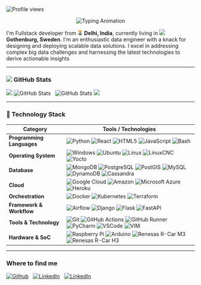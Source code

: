 ![Profile views](https://views.whatilearened.today/views/github/allenkallz/README.md.svg?cache=remove)

<p align="center">
  <img src="https://readme-typing-svg.herokuapp.com?font=Fira+Code&pause=1000&color=1F75FE&center=true&vCenter=true&lines=👋+Hello!+I'm+Harpreet;Welcome+to+my+GitHub+Profile!" alt="Typing Animation" width="600" >
</p>

<p> I'm Fullstack developer from <img src="https://github.com/HatScripts/circle-flags/blob/dd5910007aee57e20f1b4350d9ec7cef1bb6dfc9/flags/in.svg" width="13"  /> <b>Delhi, India</b>, currently living in <img src="https://cdn-icons-png.flaticon.com/512/197/197564.png" width="13" /> <b>Gothenburg, Sweden</b>. I'm an enthusiastic data engineer with a knack for designing and deploying scalable data solutions. I excel in addressing complex big data challenges and harnessing the latest technologies to derive actionable insights</p>

---
### <img src='https://media1.giphy.com/media/du3J3cXyzhj75IOgvA/giphy.gif?cid=ecf05e47x2g034i9pzwtzzsd3xgg2w9nr94t4tflbbgo3008&rid=giphy.gif' width='25' />  GitHub Stats
<p>
  <img src="https://github-profile-summary-cards.vercel.app/api/cards/profile-details?username=allenkallz&theme=dracula" />
  <img src="https://github-readme-stats.vercel.app/api?username=allenkallz&show_icons=true&count_private=true" alt="GitHub Stats" width="360"/> &nbsp;
  <img src="https://github-readme-streak-stats.herokuapp.com/?user=allenkallz" alt="GitHub Stats" width="360" />
  <img src="https://stackoverflow-card.vercel.app/?userID=7825115&theme=dracula">
</p>

---
### 🔧 Technology Stack

| **Category**             | **Tools / Technologies**                                                                                                                                                                                                                                                                                                                                                                                                                                                                                   |
|--------------------------|-------------------------------------------------------------------------------------------------------------------------------------------------------------------------------------------------------------------------------------------------------------------------------------------------------------------------------------------------------------------------------------------------------------------------------------------------------------------------------------------------------------|
| **Programming Languages** | ![Python](https://img.shields.io/badge/-Python-3670A0?style=flat-square&logo=python&logoColor=white&labelColor=555) ![React](https://img.shields.io/badge/-React-black?style=flat-square&logo=react&logoColor=61dbfb&labelColor=555) ![HTML5](https://img.shields.io/badge/-HTML5-E34F26?style=flat-square&logo=html5&logoColor=white&labelColor=555) ![JavaScript](https://shields.io/badge/-JavaScript-000000?style=flat-square&logo=JavaScript&logoColor=yellow&labelColor=F0F3E9) ![Bash](https://shields.io/badge/-Bash_Script-230dbed?style=flat-square&logo=gnu-bash&logoColor=white&labelColor=black) |
| **Operating System**      | ![Windows](https://img.shields.io/badge/-Windows-0078D6?style=flat-square&logo=windows&logoColor=white&labelColor=555) ![Ubuntu](https://img.shields.io/badge/-Ubuntu-E95420?style=flat-square&logo=Ubuntu&logoColor=61dbfb&labelColor=555) ![Linux](https://img.shields.io/badge/-Linux-FCC624?style=flat-square&logo=Linux&logoColor=white&labelColor=555) ![LinuxCNC](https://img.shields.io/badge/-LinuxCNC-FCC624?style=flat-square&logo=Linux&logoColor=white&labelColor=555) ![Yocto](https://shields.io/badge/-Yocto-000000?style=flat-square&logo=Linux&logoColor=yellow&labelColor=F0F3E9) |
| **Database**              | ![MongoDB](https://img.shields.io/badge/-MongoDB-13aa52?style=flat-square&logo=mongodb&labelColor=555) ![PostgreSQL](https://img.shields.io/badge/PostgreSQL-316192.svg?style=flat-square&logo=PostgreSQL&logoColor=black&labelColor=FFFFFF) ![PostGIS](https://img.shields.io/badge/PostGIS-3670A0.svg?style=flat-square&logo=PostgreSQL&logoColor=white&labelColor=555) ![MySQL](https://img.shields.io/badge/-MySQL-00758F?style=flat-square&logo=mysql&logoColor=white&labelColor=black) ![DynamoDB](https://img.shields.io/badge/Amazon%20DynamoDB-4053D6?style=flat-square&logo=Amazon%20DynamoDB&logoColor=white&labelColor=555) ![Cassandra](https://img.shields.io/badge/Cassandra-1287B1?style=flat-square&logo=apache%20cassandra&logoColor=white&labelColor=555) |
| **Cloud**                 | ![Google Cloud](https://img.shields.io/badge/-Google_Cloud-1a73e8?style=flat-square&logo=google-cloud&logoColor=white&labelColor=555) ![Amazon](https://img.shields.io/badge/-Amazon-232F3E?style=flat-square&logo=amazon-aws&logoColor=yellow&labelColor=555) ![Microsoft Azure](https://img.shields.io/badge/microsoft%20azure-0089D6?style=flat-square&logo=microsoft-azure&labelColor=555) ![Heroku](https://img.shields.io/badge/-Heroku-430098?style=flat-square&logo=heroku&logoColor=white&labelColor=555) |
| **Orchestration**         | ![Docker](https://img.shields.io/badge/-Docker-230dbed?style=flat-square&logo=docker&logoColor=white&labelColor=555) ![Kubernetes](https://img.shields.io/badge/Kubernetes-326CE5.svg?style=flat-square&logo=Kubernetes&logoColor=white&labelColor=555) ![Terraform](https://img.shields.io/badge/Terraform-326CE5.svg?style=flat-square&logo=Terraform&logoColor=white&labelColor=555) |
| **Framework & Workflow**   | ![Airflow](https://img.shields.io/badge/-Airflow-326CE5?style=flat-square&logo=apache-airflow&logoColor=red&labelColor=F0F3E9) ![Django](https://img.shields.io/badge/-Django-13aa52?style=flat-square&logo=django&logoColor=F0F3E9&labelColor=black) ![Flask](https://img.shields.io/badge/-Flask-blue?style=flat-square&logo=flask&logoColor=F0F3E9&labelColor=black) ![FastAPI](https://img.shields.io/badge/-FastAPI-black?style=flat-square&logo=fastapi&logoColor=black&labelColor=F0F3E9) |
| **Tools & Technology**     | ![Git](https://img.shields.io/badge/-Git-F05032?style=flat-square&logo=git&logoColor=white&labelColor=black) ![GitHub Actions](https://img.shields.io/badge/-Github_Actions-black?style=flat-square&logo=github-actions&logoColor=blue&labelColor=F0F3E9) ![GitHub Runner](https://img.shields.io/badge/-Github_Runner-blue?style=flat-square&logo=github-actions&logoColor=blue&labelColor=F0F3E9) ![PyCharm](https://img.shields.io/badge/-PyCharm-D0F18E?style=flat-square&logo=pycharm&logoColor=white&labelColor=black) ![VSCode](https://img.shields.io/badge/-VS_Code-black?style=flat-square&logo=visualstudiocode&logoColor=675CEF&labelColor=F0F3E9) ![VIM](https://img.shields.io/badge/-Vim-019733?style=flat-square&logo=vim&logoColor=019733&labelColor=F0F3E9) |
| **Hardware & SoC**         | ![Raspberry Pi](https://img.shields.io/badge/-Raspberry-F05032?style=flat-square&logo=Raspberry-pi&logoColor=red&labelColor=F0F3E9) ![Arduino](https://img.shields.io/badge/-Arduino-1287B1?style=flat-square&logo=Arduino&logoColor=1287B1&labelColor=F0F3E9) ![Renesas R-Car M3](https://img.shields.io/badge/-Renesas_R_Car_M3-1287B1?style=flat-square&logo=) ![Renesas R-Car H3](https://img.shields.io/badge/-Renesas_R_Car_H3-1287B1?style=flat-square&logo=) |


---

### Where to find me
  <p>
    <a href="https://github.com/allenkallz" target="_blank"><img alt="Github" src="https://img.shields.io/badge/GitHub-%2312100E.svg?&style=for-the-badge&logo=Github&logoColor=white&labelColor=555" /></a> &nbsp;
    <a href="https://www.linkedin.com/in/allenkallz/" target="_blank"><img alt="LinkedIn" src="https://img.shields.io/badge/linkedin-%230077B5.svg?&style=for-the-badge&logo=linkedin&logoColor=white&labelColor=555" /></a> &nbsp;
    <a href="https://stackoverflow.com/users/7825115/kallz" target="_blank"><img alt="LinkedIn" src="https://img.shields.io/badge/stackoverflow-black.svg?&style=for-the-badge&logo=stackoverflow&logoColor=f48024&labelColor=F0F3E9" /></a> &nbsp;
  </p>
